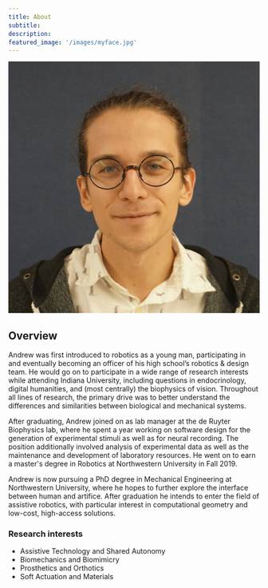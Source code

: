 ```yaml
---
title: About
subtitle:
description:
featured_image: '/images/myface.jpg'
---
```


![insert face here](/images/myface.jpg)

## Overview

Andrew was first introduced to robotics as a young man, participating in and eventually becoming an officer of his high school’s robotics & design team. He would go on to participate in a wide range of research interests while attending Indiana University, including questions in endocrinology, digital humanities, and (most centrally) the biophysics of vision. Throughout all lines of research, the primary drive was to better understand the differences and similarities between biological and mechanical systems.

After graduating, Andrew joined on as lab manager at the de Ruyter Biophysics lab, where he spent a year working on software design for the generation of experimental stimuli as well as for neural recording. The position additionally involved analysis of experimental data as well as the maintenance and development of laboratory resources. He went on to earn a master's degree in Robotics at Northwestern University in Fall 2019.

Andrew is now pursuing a PhD degree in Mechanical Engineering at Northwestern University, where he hopes to further explore the interface between human and artifice. After graduation he intends to enter the field of assistive robotics, with particular interest in computational geometry and low-cost, high-access solutions.


### Research interests
* Assistive Technology and Shared Autonomy
* Biomechanics and Biomimicry
* Prosthetics and Orthotics
* Soft Actuation and Materials
